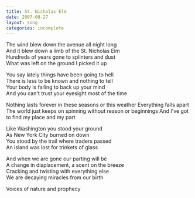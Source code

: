 ```yaml
---
title: St. Nicholas Elm
date: 2007-08-27
layout: song
categories: incomplete
---
```

The wind blew down the avenue all night long  
And it blew down a limb of the St. Nicholas Elm  
Hundreds of years gone to splinters and dust  
What was left on the ground I picked it up

You say lately things have been going to hell  
There is less to be known and nothing to tell  
Your body is failing to back up your mind  
And you can't trust your eyesight most of the time

<div class="chorus">Nothing lasts forever in these seasons or this weather  
Everything falls apart  
The world just keeps on spinning without reason or beginnings  
And I've got to find my place and my part</div>

Like Washington you stood your ground  
As New York City burned on down  
You stood by the trail where traders passed  
An island was lost for trinkets of glass

And when we are gone our parting will be  
A change in displacement, a scent on the breeze  
Cracking and twisting with everything else  
We are decaying miracles from our birth

Voices of nature and prophecy
